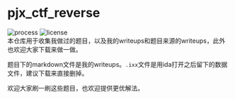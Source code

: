 # pjx_ctf_reverse
![process](https://img.shields.io/badge/process-incomplete-green)   ![license](https://img.shields.io/badge/license-MIT-green)  
本仓库用于收集我做过的题目，以及我的writeups和题目来源的writeups，此外也欢迎大家下载来做一做。

题目下的markdown文件是我的writeups。`.ixx`文件是用ida打开之后留下的数据文件，建议下载来直接删掉。

欢迎大家刷一刷这些题目，也欢迎提供更优解法。
